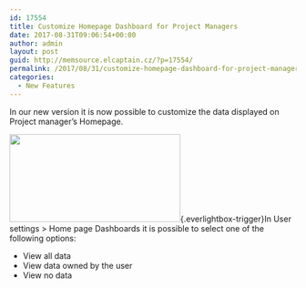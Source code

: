 ```yaml
---
id: 17554
title: Customize Homepage Dashboard for Project Managers
date: 2017-08-31T09:06:54+00:00
author: admin
layout: post
guid: http://memsource.elcaptain.cz/?p=17554/
permalink: /2017/08/31/customize-homepage-dashboard-for-project-managers/
categories:
  - New Features
---
```

In our new version it is now possible to customize the data displayed on Project manager’s Homepage.

[<img class="wp-image-17555 size-medium alignright" src="http://www.memsource.com/wp-content/uploads/2017/10/HP_settings-300x154-300x154.png" alt="" width="300" height="154" data-id="16641" data-lazy-loaded="true" />](http://www.memsource.com/wp-content/uploads/2017/10/HP_settings-300x154.png){.everlightbox-trigger}In User settings > Home page Dashboards it is possible to select one of the following options:

  * View all data
  * View data owned by the user
  * View no data